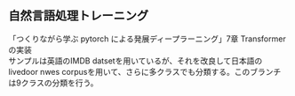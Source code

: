 ## 自然言語処理トレーニング
「つくりながら学ぶ pytorch による発展ディープラーニング」7章 Transformerの実装  
サンプルは英語のIMDB datsetを用いているが、それを改良して日本語のlivedoor nwes corpusを用いて、さらに多クラスでも分類する。このブランチは9クラスの分類を行う。
